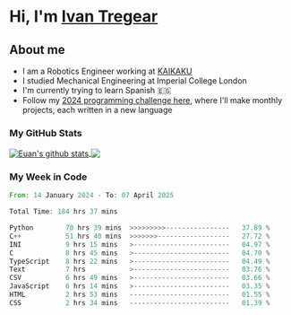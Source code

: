 # Hi, I'm [Ivan Tregear](https://www.linkedin.com/in/ivantregear/)

## About me

* I am a Robotics Engineer working at [KAIKAKU](https://github.com/KAIKAKU-AI)
* I studied Mechanical Engineering at Imperial College London
* I'm currently trying to learn Spanish :es:
* Follow my [2024 programming challenge here](https://github.com/ITregear?tab=repositories), where I'll make monthly projects, each written in a new language


### My GitHub Stats

<a href="#my-github-stats">
  <img align="center" src="https://github-readme-stats.vercel.app/api?username=itregear&count_private=true&show_icons=true&include_all_commits=true&theme=material-palenight" alt="Euan's github stats" />
</a>

<a href="#my-github-stats">
  <img align="center" src="https://github-readme-stats.vercel.app/api/top-langs/?username=itregear&layout=compact&theme=material-palenight" />
</a>

### My Week in Code
<!--START_SECTION:waka-->

```rust
From: 14 January 2024 - To: 07 April 2025

Total Time: 184 hrs 37 mins

Python        70 hrs 39 mins  >>>>>>>>>----------------   37.89 %
C++           51 hrs 40 mins  >>>>>>>------------------   27.72 %
INI           9 hrs 15 mins   >------------------------   04.97 %
C             8 hrs 45 mins   >------------------------   04.70 %
TypeScript    8 hrs 22 mins   >------------------------   04.49 %
Text          7 hrs           >------------------------   03.76 %
CSV           6 hrs 49 mins   >------------------------   03.66 %
JavaScript    6 hrs 14 mins   >------------------------   03.35 %
HTML          2 hrs 53 mins   -------------------------   01.55 %
CSS           2 hrs 34 mins   -------------------------   01.39 %
```

<!--END_SECTION:waka-->
